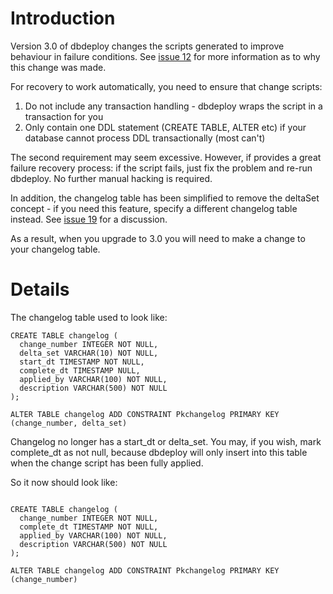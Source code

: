 # Introduction #

Version 3.0 of dbdeploy changes the scripts generated to improve behaviour in failure conditions.  See [issue 12](https://code.google.com/p/dbdeploy/issues/detail?id=12) for more information as to why this change was made.

For recovery to work automatically, you need to ensure that change scripts:

  1. Do not include any transaction handling - dbdeploy wraps the script in a transaction for you
  1. Only contain one DDL statement (CREATE TABLE, ALTER etc) if your database cannot process DDL transactionally (most can't)

The second requirement may seem excessive.  However, if provides a great failure recovery process: if the script fails, just fix the problem and re-run dbdeploy.  No further manual hacking is required.


In addition, the changelog table has been simplified to remove the deltaSet concept - if you need this feature, specify a different changelog table instead.  See [issue 19](https://code.google.com/p/dbdeploy/issues/detail?id=19) for a discussion.

As a result, when you upgrade to 3.0 you will need to make a change to your changelog table.

# Details #

The changelog table used to look like:

```
CREATE TABLE changelog (
  change_number INTEGER NOT NULL,
  delta_set VARCHAR(10) NOT NULL,
  start_dt TIMESTAMP NOT NULL,
  complete_dt TIMESTAMP NULL,
  applied_by VARCHAR(100) NOT NULL,
  description VARCHAR(500) NOT NULL
);

ALTER TABLE changelog ADD CONSTRAINT Pkchangelog PRIMARY KEY (change_number, delta_set)
```

Changelog no longer has a start\_dt or delta\_set.  You may, if you wish, mark complete\_dt as not null, because dbdeploy will only insert into this table when the change script has been fully applied.

So it now should look like:

```

CREATE TABLE changelog (
  change_number INTEGER NOT NULL,
  complete_dt TIMESTAMP NOT NULL,
  applied_by VARCHAR(100) NOT NULL,
  description VARCHAR(500) NOT NULL
);

ALTER TABLE changelog ADD CONSTRAINT Pkchangelog PRIMARY KEY (change_number)
```